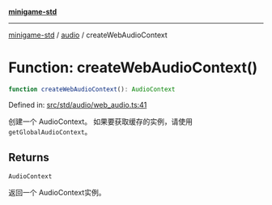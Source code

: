 [**minigame-std**](../../../README.md)

***

[minigame-std](../../../README.md) / [audio](../README.md) / createWebAudioContext

# Function: createWebAudioContext()

```ts
function createWebAudioContext(): AudioContext
```

Defined in: [src/std/audio/web\_audio.ts:41](https://github.com/JiangJie/minigame-std/blob/8c5db4b9c3dabb4d0435a493922f29b60a730f0d/src/std/audio/web_audio.ts#L41)

创建一个 AudioContext。
如果要获取缓存的实例，请使用 `getGlobalAudioContext`。

## Returns

`AudioContext`

返回一个 AudioContext实例。
